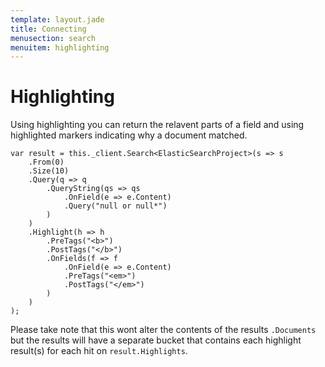 ```yaml
---
template: layout.jade
title: Connecting
menusection: search
menuitem: highlighting
---
```



# Highlighting

Using highlighting you can return the relavent parts of a field and using highlighted markers indicating why a document matched.

	var result = this._client.Search<ElasticSearchProject>(s => s
		.From(0)
		.Size(10)
		.Query(q => q
			.QueryString(qs => qs
				.OnField(e => e.Content)
				.Query("null or null*")
			)
		)
		.Highlight(h => h
			.PreTags("<b>")
			.PostTags("</b>")
			.OnFields(f => f
				.OnField(e => e.Content)
				.PreTags("<em>")
				.PostTags("</em>")
			)
		)
	);

Please take note that this wont alter the contents of the results `.Documents` but the results will have a separate bucket 
that contains each highlight result(s) for each hit on `result.Highlights`. 